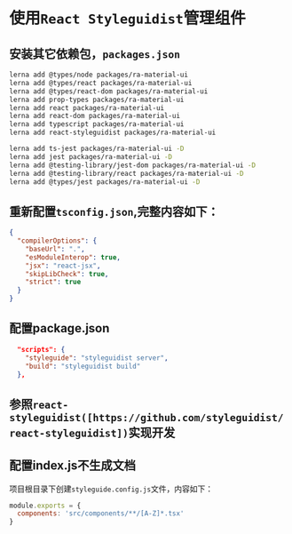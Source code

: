 # 使用`React Styleguidist`管理组件

## 安装其它依赖包，`packages.json`

```sh
lerna add @types/node packages/ra-material-ui
lerna add @types/react packages/ra-material-ui
lerna add @types/react-dom packages/ra-material-ui
lerna add prop-types packages/ra-material-ui
lerna add react packages/ra-material-ui
lerna add react-dom packages/ra-material-ui
lerna add typescript packages/ra-material-ui
lerna add react-styleguidist packages/ra-material-ui

lerna add ts-jest packages/ra-material-ui -D
lerna add jest packages/ra-material-ui -D
lerna add @testing-library/jest-dom packages/ra-material-ui -D
lerna add @testing-library/react packages/ra-material-ui -D
lerna add @types/jest packages/ra-material-ui -D
```

## 重新配置`tsconfig.json`,完整内容如下：
```json
{
  "compilerOptions": {
    "baseUrl": ".",
    "esModuleInterop": true,
    "jsx": "react-jsx",
    "skipLibCheck": true,
    "strict": true
  }
}

```

## 配置package.json
```json
  "scripts": {
    "styleguide": "styleguidist server",
    "build": "styleguidist build"
  },
```

## 参照`react-styleguidist([https://github.com/styleguidist/react-styleguidist])`实现开发

## 配置index.js不生成文档
项目根目录下创建`styleguide.config.js`文件，内容如下：
```js
module.exports = {
  components: 'src/components/**/[A-Z]*.tsx'
}
```
